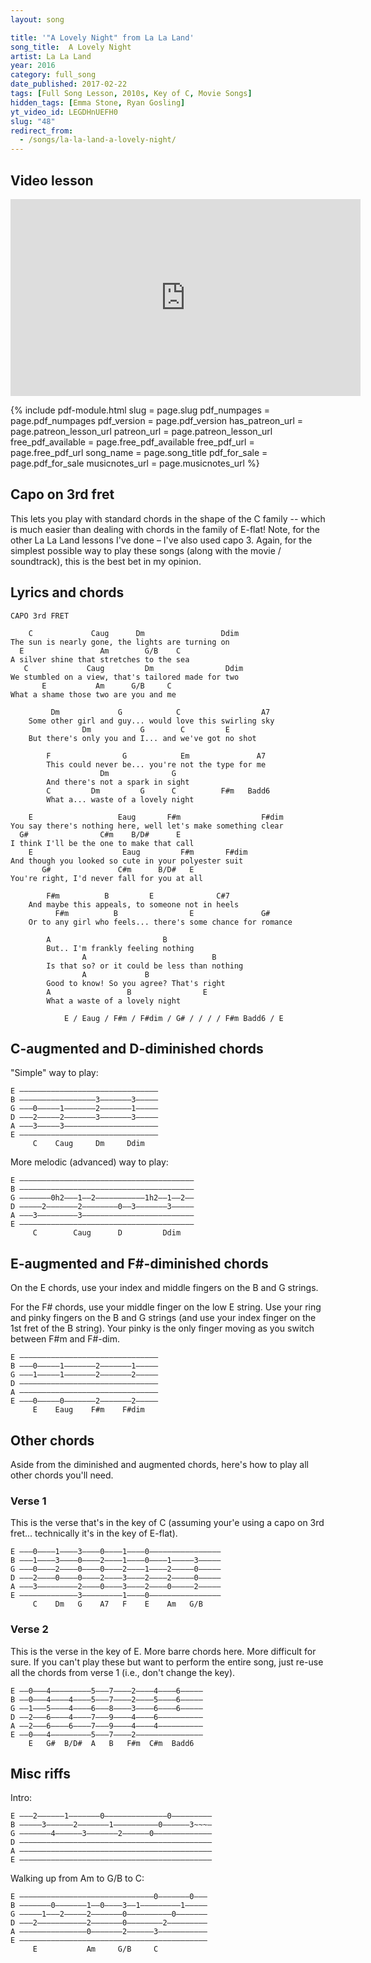 ```yaml
---
layout: song

title: '"A Lovely Night" from La La Land'
song_title:  A Lovely Night
artist: La La Land
year: 2016
category: full_song
date_published: 2017-02-22
tags: [Full Song Lesson, 2010s, Key of C, Movie Songs]
hidden_tags: [Emma Stone, Ryan Gosling]
yt_video_id: LEGDHnUEFH0
slug: "48"
redirect_from:
  - /songs/la-la-land-a-lovely-night/
---
```


## Video lesson

<iframe width="560" height="315" src="https://www.youtube.com/embed/LEGDHnUEFH0?showinfo=0" frameborder="0" allowfullscreen></iframe>

{% include pdf-module.html slug = page.slug pdf_numpages = page.pdf_numpages pdf_version = page.pdf_version has_patreon_url = page.patreon_lesson_url patreon_url = page.patreon_lesson_url free_pdf_available = page.free_pdf_available free_pdf_url = page.free_pdf_url song_name = page.song_title pdf_for_sale = page.pdf_for_sale musicnotes_url = page.musicnotes_url %}


## Capo on 3rd fret

This lets you play with standard chords in the shape of the C family -- which is much easier than dealing with chords in the family of E-flat! Note, for the other La La Land lessons I've done – I've also used capo 3. Again, for the simplest possible way to play these songs (along with the movie / soundtrack), this is the best bet in my opinion.

## Lyrics and chords

    CAPO 3rd FRET

        C             Caug      Dm                 Ddim
    The sun is nearly gone, the lights are turning on
      E                 Am        G/B    C
    A silver shine that stretches to the sea
       C             Caug         Dm                Ddim
    We stumbled on a view, that's tailored made for two
           E           Am      G/B     C
    What a shame those two are you and me

             Dm             G            C                  A7
        Some other girl and guy... would love this swirling sky
                    Dm           G        C         E
        But there's only you and I... and we've got no shot

            F                G            Em               A7
            This could never be... you're not the type for me
                        Dm              G    
            And there's not a spark in sight
            C         Dm         G      C          F#m   Badd6
            What a... waste of a lovely night

        E                   Eaug       F#m                  F#dim
    You say there's nothing here, well let's make something clear
      G#                C#m    B/D#      E
    I think I'll be the one to make that call
        E                    Eaug         F#m       F#dim
    And though you looked so cute in your polyester suit
           G#               C#m      B/D#   E
    You're right, I'd never fall for you at all

            F#m          B         E              C#7
        And maybe this appeals, to someone not in heels
              F#m          B                E               G#
        Or to any girl who feels... there's some chance for romance

            A                         B
            But.. I'm frankly feeling nothing
                    A                            B
            Is that so? or it could be less than nothing
                    A             B
            Good to know! So you agree? That's right
            A                 B                E
            What a waste of a lovely night

                E / Eaug / F#m / F#dim / G# / / / / F#m Badd6 / E

## C-augmented and D-diminished chords

"Simple" way to play:

    E –––––––––––––––––––––––––––––––
    B –––––––––––––––––3–––––––3–––––
    G –––0–––––1–––––––2–––––––1–––––
    D –––2–––––2–––––––3–––––––3–––––
    A –––3–––––3–––––––––––––––––––––
    E –––––––––––––––––––––––––––––––
         C    Caug     Dm     Ddim

More melodic (advanced) way to play:

    E –––––––––––––––––––––––––––––––––––––––
    B –––––––––––––––––––––––––––––––––––––––
    G –––––––0h2–––1––2–––––––––––1h2––1––2––
    D –––––2–––––––2––––––––0––3–––––––3–––––
    A –––3–––––––––3–––––––––––––––––––––––––
    E –––––––––––––––––––––––––––––––––––––––
         C        Caug      D         Ddim

## E-augmented and F#-diminished chords

On the E chords, use your index and middle fingers on the B and G strings.

For the F# chords, use your middle finger on the low E string. Use your ring and pinky fingers on the B and G strings (and use your index finger on the 1st fret of the B string). Your pinky is the only finger moving as you switch between F#m and F#-dim.

    E –––––––––––––––––––––––––––––––
    B –––0–––––1–––––––2–––––––1–––––
    G –––1–––––1–––––––2–––––––2–––––
    D –––––––––––––––––––––––––––––––
    A –––––––––––––––––––––––––––––––
    E –––0–––––0–––––––2–––––––2–––––
         E    Eaug    F#m    F#dim

## Other chords

Aside from the diminished and augmented chords, here's how to play all other chords you'll need.

### Verse 1

This is the verse that's in the key of C (assuming your'e using a capo on 3rd fret... technically it's in the key of E-flat).

    E –––0––––1––––3––––0––––1––––0––––––––––––––––
    B –––1––––3––––0––––2––––1––––0––––1–––––3–––––
    G –––0––––2––––0––––0––––2––––1––––2–––––0–––––
    D –––2––––0––––0––––2––––3––––2––––2–––––0–––––
    A –––3–––––––––2––––0––––3––––2––––0–––––2–––––
    E –––––––––––––3–––––––––1––––0––––––––––––––––
         C    Dm   G    A7   F    E    Am   G/B

### Verse 2

This is the verse in the key of E. More barre chords here. More difficult for sure. If you can't play these but want to perform the entire song, just re-use all the chords from verse 1 (i.e., don't change the key).

    E ––0–––4–––––––––5–––7––––2––––4––––6–––––
    B ––0–––4––––4––––5–––7––––2––––5––––6–––––
    G ––1–––5––––4––––6–––8––––3––––6––––6–––––
    D ––2–––6––––4––––7–––9––––4––––6––––––––––
    A ––2–––6––––6––––7–––9––––4––––4––––––––––
    E ––0–––4–––––––––5–––7––––2–––––––––––––––
        E   G#  B/D#  A   B   F#m  C#m  Badd6

## Misc riffs

Intro:

    E –––2––––––1–––––––0––––––––––––––0–––––––––
    B –––––3––––––2–––––––1––––––––––0––––––3~~~–
    G –––––––4––––––3–––––––2––––––0–––––––––––––
    D –––––––––––––––––––––––––––––––––––––––––––
    A –––––––––––––––––––––––––––––––––––––––––––
    E –––––––––––––––––––––––––––––––––––––––––––

Walking up from Am to G/B to C:

    E ––––––––––––––––––––––––––––––0–––––––0–––
    B –––––––0–––––––1––0––––3––1–––––––––1–––––
    G –––––1–––2–––––2–––––––0––––––––––0–––––––
    D –––2–––––––––––2–––––––0––––––––2–––––––––
    A –––––––––––––––0–––––––2––––––3–––––––––––
    E ––––––––––––––––––––––––––––––––––––––––––
         E           Am     G/B     C
